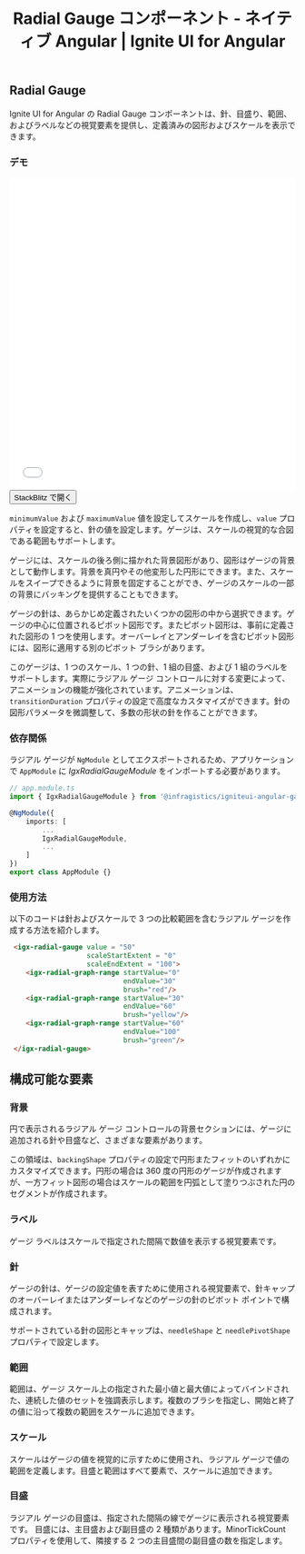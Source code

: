 ﻿---
title: Radial Gauge コンポーネント - ネイティブ Angular | Ignite UI for Angular
_description: Ignite UI for Angular の Radial Gauge コンポーネントは、針、目盛り、範囲、およびラベルなどの視覚要素を提供し、定義済みの図形およびスケールを表示できます。
_keywords: Ignite UI for Angular, Angular, ネイティブ Angular コンポーネント スイート, ネイティブ Angular コントロール, ネイティブ Angular コンポーネント, ネイティブ Angular コンポーネント ライブラリ, Angular グリッド, Angular データグリッド, Angular グリッドコントロール, Angular グリッドコンポーネント, Angular ラジアル ゲージ コンポーネント, Angular ラジアル ゲージ
_language: ja
---
## Radial Gauge

Ignite UI for Angular の Radial Gauge コンポーネントは、針、目盛り、範囲、およびラベルなどの視覚要素を提供し、定義済みの図形およびスケールを表示できます。

### デモ

<div class="sample-container" style="height: 550px">
    <iframe id="radial-gauge-sample-iframe" src='{environment:demosBaseUrl}/radial-gauge-sample' width="100%" height="100%" seamless frameBorder="0" onload="onSampleIframeContentLoaded(this);"></iframe>
</div>
<div>
    <button data-localize="stackblitz" class="stackblitz-btn"   data-iframe-id="radial-gauge-sample-iframe" data-demos-base-url="{environment:demosBaseUrl}">StackBlitz で開く
    </button>
</div>

<div class="divider--half"></div>

`minimumValue` および `maximumValue` 値を設定してスケールを作成し、`value` プロパティを設定すると、針の値を設定します。ゲージは、スケールの視覚的な合図である範囲もサポートします。

ゲージには、スケールの後ろ側に描かれた背景図形があり、図形はゲージの背景として動作します。背景を真円やその他変形した円形にできます。また、スケールをスイープできるように背景を固定することができ、ゲージのスケールの一部の背景にバッキングを提供することもできます。

ゲージの針は、あらかじめ定義されたいくつかの図形の中から選択できます。ゲージの中心に位置されるピボット図形です。またピボット図形は、事前に定義された図形の 1 つを使用します。オーバーレイとアンダーレイを含むピボット図形には、図形に適用する別のピボット ブラシがあります。

このゲージは、1 つのスケール、1 つの針、1 組の目盛、および 1 組のラベルをサポートします。実際にラジアル ゲージ コントロールに対する変更によって、アニメーションの機能が強化されています。アニメーションは、`transitionDuration` プロパティの設定で高度なカスタマイズができます。針の図形パラメータを微調整して、多数の形状の針を作ることができます。

### 依存関係

ラジアル ゲージが `NgModule` としてエクスポートされるため、アプリケーションで `AppModule` に _IgxRadialGaugeModule_ をインポートする必要があります。

```typescript
// app.module.ts
import { IgxRadialGaugeModule } from '@infragistics/igniteui-angular-gauges/ES5/igx-radial-gauge-module';

@NgModule({
    imports: [
        ...
        IgxRadialGaugeModule,
        ...
    ]
})
export class AppModule {}
```

<div class="divider--half"></div>

### 使用方法

以下のコードは針およびスケールで 3 つの比較範囲を含むラジアル ゲージを作成する方法を紹介します。

```html
 <igx-radial-gauge value = "50"
                   scaleStartExtent = "0"
                   scaleEndExtent = "100">
    <igx-radial-graph-range startValue="0"
                            endValue="30"
                            brush="red"/>
    <igx-radial-graph-range startValue="30"
                            endValue="60"
                            brush="yellow"/>
    <igx-radial-graph-range startValue="60"
                            endValue="100"
                            brush="green"/>
 </igx-radial-gauge>
```

<div class="divider--half"></div>

## 構成可能な要素
### 背景
円で表示されるラジアル ゲージ コントロールの背景セクションには、ゲージに追加される針や目盛など、さまざまな要素があります。

この領域は、`backingShape` プロパティの設定で円形またフィットのいずれかにカスタマイズできます。円形の場合は 360 度の円形のゲージが作成されますが、一方フィット図形の場合はスケールの範囲を円弧として塗りつぶされた円のセグメントが作成されます。

### ラベル
ゲージ ラベルはスケールで指定された間隔で数値を表示する視覚要素です。

### 針
ゲージの針は、ゲージの設定値を表すために使用される視覚要素で、針キャップのオーバーレイまたはアンダーレイなどのゲージの針のピボット ポイントで構成されます。

サポートされている針の図形とキャップは、`needleShape` と `needlePivotShape` プロパティで設定します。

### 範囲
範囲は、ゲージ スケール上の指定された最小値と最大値によってバインドされた、連続した値のセットを強調表示します。複数のブラシを指定し、開始と終了の値に沿って複数の範囲をスケールに追加できます。

### スケール
スケールはゲージの値を視覚的に示すために使用され、ラジアル ゲージで値の範囲を定義します。目盛と範囲はすべて要素で、スケールに追加できます。

### 目盛
ラジアル ゲージの目盛は、指定された間隔の線でゲージに表示される視覚要素です。
目盛には、主目盛および副目盛の 2 種類があります。MinorTickCount プロパティを使用して、隣接する 2 つの主目盛間の副目盛の数を指定します。


